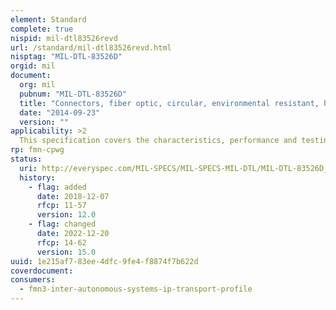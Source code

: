 ```yaml
---
element: Standard
complete: true
nispid: mil-dtl83526revd
url: /standard/mil-dtl83526revd.html
nisptag: "MIL-DTL-83526D"
orgid: mil
document:
  org: mil
  pubnum: "MIL-DTL-83526D"
  title: "Connectors, fiber optic, circular, environmental resistant, hermaphroditic, general specification for"
  date: "2014-09-23"
  version: ""
applicability: >2
  This specification covers the characteristics, performance and testing criteria for a circular, environmental resistant, hermaphroditic interface, fiber-optic connector. The connectors covered have a consistent and predictable optical performance and are sufficiently rugged to withstand military field application.
rp: fmn-cpwg
status:
  uri: http://everyspec.com/MIL-SPECS/MIL-SPECS-MIL-DTL/MIL-DTL-83526D_52049/
  history: 
    - flag: added
      date: 2018-12-07
      rfcp: 11-57
      version: 12.0
    - flag: changed
      date: 2022-12-20
      rfcp: 14-62
      version: 15.0
uuid: 1e215af7-83ee-4dfc-9fe4-f8874f7b622d
coverdocument:
consumers:
  - fmn3-inter-autonomous-systems-ip-transport-profile
---
```

